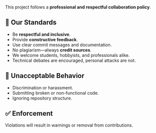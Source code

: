 This project follows a **professional and respectful collaboration policy**.

## 🌟 Our Standards

- Be **respectful and inclusive**.
- Provide **constructive feedback**.
- Use clear commit messages and documentation.
- No plagiarism—always **credit sources**.
- We welcome students, hobbyists, and professionals alike.
- Technical debates are encouraged, personal attacks are not.

## 🚫 Unacceptable Behavior

- Discrimination or harassment.
- Submitting broken or non-functional code.
- Ignoring repository structure.

## ✅ Enforcement

Violations will result in warnings or removal from contributions.